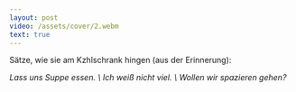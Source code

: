```yaml
---
layout: post
video: /assets/cover/2.webm
text: true
---
```

Sätze, wie sie am Kzhlschrank hingen (aus der Erinnerung):

_Lass uns Suppe essen. \\
Ich weiß nicht viel. \\
Wollen wir spazieren gehen?_